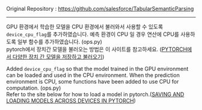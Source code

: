 Original Repository : https://github.com/salesforce/TabularSemanticParsing   
* * *   
GPU 환경에서 학습한 모델을 CPU 환경에서 불러와서 사용할 수 있도록 `device_cpu_flag`를 추가하였습니다. 예측 환경이 CPU 일 경우 연산에 CPU를 사용하도록 일부 함수를 추가하였습니다. (ops.py)  
pytorch에서 장치간 모델을 불러오는 방법은 이 사이트를 참고하세요. ([PYTORCH에서 다양한 장치 간 모델을 저장하고 불러오기](https://tutorials.pytorch.kr/recipes/recipes/save_load_across_devices.html))   
   
Added `device_cpu_flag` so that the model trained in the GPU environment can be loaded and used in the CPU environment. When the prediction environment is CPU, some functions have been added to use CPU for computation. (ops.py)  
Refer to the site below for how to load a model in pytorch.([SAVING AND LOADING MODELS ACROSS DEVICES IN PYTORCH](https://pytorch.org/tutorials/recipes/recipes/save_load_across_devices.html))